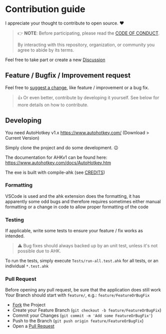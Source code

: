# Contribution guide

I appreciate your thought to contribute to open source. :heart:

> 👉 **NOTE**: Before participating, please read the [CODE OF CONDUCT](/CODE_OF_CONDUCT).
> 
> By interacting with this repository, organization, or community you agree to abide by its terms.

Feel free to take part or create a new [Discussion](/discussions)

## Feature / Bugfix / Improvement request

Feel free to [suggest a change](/issues/new), like feature / improvement or a bug fix.

> 👍 Or even better, contribute by developing it yourself. See below for more details on how to contribute.
## Developing

You need AutoHotkey v1.x https://www.autohotkey.com/ (Download > Current Version)

Simply clone the project and do some development. :wink:

The documentation for AHKv1 can be found here: https://www.autohotkey.com/docs/AutoHotkey.htm

The exe is built with compile-ahk (see [CREDITS](/CREDITS.md))

### Formatting

VSCode is used and the ahk extension does the formatting, it has apparently some odd bugs and therefore requires sometimes either manual formatting or a change in code to allow proper formatting of the code

### Testing

If applicable, write some tests to ensure your feature / fix works as intended.

> ⚠️ Bug fixes should always backed up by an unit test, unless it's not possible due to AHK.

To run the tests, simply execute `Tests/run-all.test.ahk` for all tests, or an individual `*.test.ahk`

### Pull Request

Before opening any pull request, be sure that the application does still work
Your Branch should start with `feature/`, e.g.: `feature/FeatureOrBugFix`

- [Fork](/fork) the Project
- Create your Feature Branch (`git checkout -b feature/FeatureOrBugFix`)
- Commit your Changes (`git commit -m 'Add some FeatureOrBugFix'`)
- Push to the Branch (`git push origin feature/FeatureOrBugFix`)
- Open a [Pull Request](/compare)
